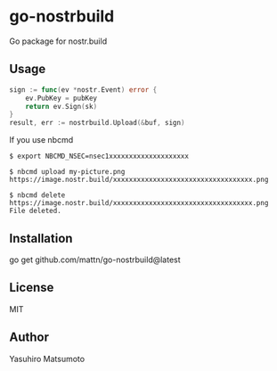 # go-nostrbuild

Go package for nostr.build

## Usage

```go
sign := func(ev *nostr.Event) error {
	ev.PubKey = pubKey
	return ev.Sign(sk)
}
result, err := nostrbuild.Upload(&buf, sign)
```

If you use nbcmd

```
$ export NBCMD_NSEC=nsec1xxxxxxxxxxxxxxxxxxxx

$ nbcmd upload my-picture.png 
https://image.nostr.build/xxxxxxxxxxxxxxxxxxxxxxxxxxxxxxxxxxx.png

$ nbcmd delete https://image.nostr.build/xxxxxxxxxxxxxxxxxxxxxxxxxxxxxxxxxxx.png
File deleted.
```

## Installation

go get github.com/mattn/go-nostrbuild@latest

## License

MIT

## Author

Yasuhiro Matsumoto
